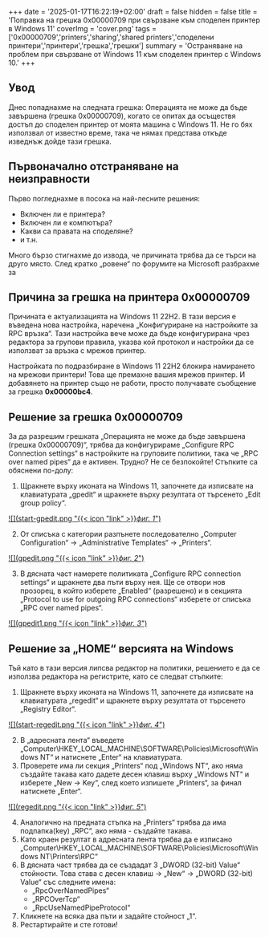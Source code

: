 +++
date = '2025-01-17T16:22:19+02:00'
draft = false
hidden = false
title = 'Поправка на грешка 0x00000709 при свързване към споделен принтер в Windows 11'
coverImg = 'cover.png'
tags = ['0x00000709','printers','sharing','shared printers','споделени принтери','принтери','грешка','грешки']
summary = 'Остраняване на проблем при свързване от Windows 11 към споделен принтер с Windows 10.'
+++

## Увод

Днес попаднахме на следната грешка: Операцията не може да бъде завършена (грешка 0x00000709), когато се опитах да осъществя достъп до споделен принтер от моята машина с Windows 11. Не го бях използвал от известно време, така че нямах представа откъде изведнъж дойде тази грешка.

## Първоначално отстраняване на неизправности

Първо погледнахме в посока на най-лесните решения:
- Включен ли е принтера?
- Включен ли е компютъра?
- Какви са правата на споделяне?
- и т.н.

Много бързо стигнахме до извода, че причината трябва да се търси на друго място. След кратко „ровене“ по форумите на Microsoft разбрахме за

## Причина за грешка на принтера 0x00000709

Причината е актуализацията на Windows 11 22H2. В тази версия е въведена нова настройка, наречена „Конфигуриране на настройките за RPC връзка“. Тази настройка вече може да бъде конфигурирана чрез редактора за групови правила, указва кой протокол и настройки да се използват за връзка с мрежов принтер.

Настройката по подразбиране в Windows 11 22H2 блокира намирането на мрежови принтери! Това ще премахне вашия мрежов принтер. И добавянето на принтер също не работи, просто получавате съобщение за грешка **0x00000bc4**.

## Решение за грешка 0x00000709

За да разрешим грешката „Операцията не може да бъде завършена (грешка 0x00000709)“, трябва да конфигурираме „Configure RPC Connection settings“ в настройките на груповите политики, така че „RPC over named pipes“ да е активен. Трудно? Не се безпокойте! Стъпките са обяснени по-долу:

1. Щракнете върху иконата на Windows 11, започнете да изписвате на клавиатурата „gpedit“ и щракнете върху резултата от търсенето „Edit group policy“.

[![](start-gpedit.png "{{< icon "link" >}}*фиг. 1*")](start-gpedit.png)

2. От списъка с категории разпънете последователно „Computer Configuration“ -> „Administrative Templates“ -> „Printers“.

[![](gpedit.png "{{< icon "link" >}}*фиг. 2*")](gpedit.png)

3. В дясната част намерете политиката „Configure RPC connection settings“ и щракнете два пъти върху нея. Ще се отвори нов прозорец, в който изберете „Enabled“ (разрешено) и в секцията „Protocol to use for outgoing RPC connections“ изберете от списъка „RPC over named pipes“.

[![](gpedit1.png "{{< icon "link" >}}*фиг. 3*")](gpedit1.png)

## Решение за „HOME“ версията на Windows

Тъй като в тази версия липсва редактор на политики, решението е да се използва редактора на регистрите, като се следват стъпките:

1. Щракнете върху иконата на Windows 11, започнете да изписвате на клавиатурата „regedit“ и щракнете върху резултата от търсенето „Registry Editor“.

[![](start-regedit.png "{{< icon "link" >}}*фиг. 4*")](start-regedit.png)

2. В „адресната лента“ въведете „Computer\HKEY_LOCAL_MACHINE\SOFTWARE\Policies\Microsoft\Windows NT“ и натиснете „Enter“ на клавиатурата.
3. Проверете има ли секция „Printers“ под „Windows NT“, ако няма създайте такава като дадете десен клавиш върху „Windows NT“ и изберете „New -> Key“, след което изпишете „Printers“, за финал натиснете „Enter“.

[![](regedit.png "{{< icon "link" >}}*фиг. 5*")](regedit.png)

4. Аналогично на предната стъпка на „Printers“ трябва да има подпапка(key) „RPC“, ако няма - създайте такава.
5. Като краен резултат в адресната лента трябва да е изписано „Computer\HKEY_LOCAL_MACHINE\SOFTWARE\Policies\Microsoft\Windows NT\Printers\RPC“
6. В дясната част трябва да се създадат 3 „DWORD (32-bit) Value“ стойности. Това става с десен клавиш -> „New“ -> „DWORD (32-bit) Value“ със следните имена:
   - „RpcOverNamedPipes“
   - „RPCOverTcp“
   - „RpcUseNamedPipeProtocol“
7. Кликнете на всяка два пъти и задайте стойност „1“.
8. Рестартирайте и сте готови!
